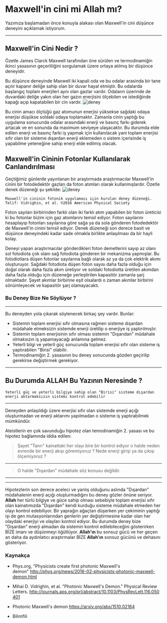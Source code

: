 # Maxwell'in cini mi Allah mı? 

Yazımıza başlamadan önce konuyla alakası olan Maxwell'in cini düşünce deneyini açıklamak istiyorum.



----
## Maxwell'in Cini Nedir ?


Özetle James Clarck Maxwell tarafından öne sürülen ve termodinamiğin ikinci yasasının geçerliliğini sorgulamak üzere ortaya atılmış bir düşünce deneyidir.


Bu düşünce deneyinde Maxwell iki kapali oda ve bu odalar arasinda bir tane açılır kapanır deliğe sahip olan bir duvar hayal etmiştir. Bu odalarda başlangıç toplam enerjileri aynı olan gazlar vardır. Odaların üzerinde de duvardaki deliğe yakın olan her gazın enerjisini ölçebilen ve istediğinde kapağı açıp kapatabilen bir cin vardır.
![deney](https://encrypted-tbn0.gstatic.com/images?q=tbn%3AANd9GcQBvwNd056ZtnPAkC7Ig10UMIPnVU7a_yfLIQ&usqp=CAU)


Bu cinin amacı ölçtüğü gaz atomunun enerjisi yüksekse sağdaki odaya enerjisi düşükse soldaki odaya toplamaktır. Zamanla cinin yaptığı bu uygulama sonucunda odalar arasındaki enerji ve basınç farkı giderek artacak ve en sonunda da maximum seviyeye ulaşacaktır. Bu durumda elde edilen enerji ve basınç farki iş yapmak için kullanılacak yani toplam enerjisi sıfır olan bir sisteme dışardan enerji eklemeden o sistem içerisinde iş yapabilme yeteneğine sahip enerji elde edilmiş olacak.


## Maxwell'in Cininin Fotonlar Kullanılarak Canlandırılması


Geçtiğimiz günlerde yayınlanan bir araştırmada araştırmacılar Maxwell'in cinini bir fotodedektör gazları da foton atımları olarak kullanmışlardır. Özetle denek düzeneği şu şekilde:
![deney](https://encrypted-tbn0.gstatic.com/images?q=tbn%3AANd9GcTaFOcBiNuRM6alQd7XUOSM2XSg_lYs1IhmOg&usqp=CAU)


`Maxwell'in cininin fotonik uygulaması için kurulan deney düzeneği.
Telif: Vidrighin, et al. ©2016 American Physical Society`

Foton sayıları birbirinden farklı olan iki farklı atım yapabilen bir foton üreticisi ki bu fotonlar bizim için gaz atomlarını temsil ediyor. Foton sayılarını hesaplayıp fotonları sayılarına göre sağa ya da sola gönderen fotodedektör de Maxwell'in cinini temsil ediyor. Denek düzeneği son derece basit ve düşünce deneyindeki kadar sade olmakla birlikte anlaşılması da bir hayli kolay.


Deneyi yapan araştırmacılar gönderdikleri foton demetlerini sayıp az olanı sol fotodiota çok olanı sağ fotodiota gönderen bir mekanizma yapmışlar. Bu fotodiotlara düşen fotonlar sayılarına bağlı olarak az ya da çok elektrik akımı oluşturuyor. Sağdaki fotodiota düşen foton sayısı daha fazla olduğu için doğal olarak daha fazla akım üretiyor ve soldaki fotodiotta üretilen akımdan daha fazla olduğu için düzeneğe yerleştirilen kapasitör zamanla şarj olmaktadır. Şayet akımlar birbirine eşit olsalardı o zaman akımlar birbirini sönümleyecek ve kapasitör şarj olamayacaktı.

### Bu Deney Bize Ne Söylüyor ?
----
Bu deneyden yola çıkarak söylenecek birkaç şey vardır. Bunlar:
- Sistemin toplam enerjisi sıfır olmasına rağmen sisteme dışardan müdahale etmeksizin sistemde enerji üretilip o enerjiye iş yaptırılmıştır. 
- Sistemin toplam enerjisinin sıfır olması sistemin "Dışarıdan" müdahale olmaksızın iş yapamayacağı anlamına gelmez.
- Yeterli bilgi ve yeterli güç sonucunda toplam enerjisi sıfır olan sisteme iş yaptırabilen "Birisi" olabilir.
- Termodinamiğin 2. yasasının bu deney sonucunda gözden geçirilip gerekirse değiştirmek gerekiyor.


----
## Bu Durumda ALLAH Bu Yazının Neresinde ?
`Yeterli güç ve yeterli bilgiye sahip olan "Birisi" sisteme dışardan enerji aktarmaksızın sistemi kontrol edebilir`

----

Deneyden anlaşıldığı üzere enerjisi sıfır olan sistemde enerji açığı oluşturmadan ve enerji aktarımı yapılmadan o sisteme iş yaptırabilmek mümkündür.

Ateistlerin en çok savunduğu hipotez olan temodinamiğin 2. yasası ve bu hipotez bağlamında iddia edilen:
> Şayet "Tanrı" kainattaki her olayı bire bir kontrol ediyor o halde neden evrende bir enerji akışı göremiyoruz ?
> Nede enerji girişi ya da çıkışı ölçemiyoruz ?

----
> O halde "Dışardan" müdahale söz konusu değildir.

----
----
Hipotezlerin son derece aceleci ve yanlış olduğunu aslında "Dışardan" müdahalenin enerji açığı oluşturmadığını bu deney gözler önüne seriyor. **Allah** her türlü bilgiye ve güce sahip olması sebebiyle toplam enerjisi sıfır olan kainatımızda "Dışardan" kendi kurduğu sisteme müdahale etmeden her olayı kontrol edebiliyor. Bir yaprağın ağaçtan düşerken yer çekiminin yaptığı işi de gen mutasyonlarından genlerin yer değiştirmesine kadar olan her olaydaki enerjiyi ve olayları kontrol ediyor. Bu durumda deney bize "Dışardan" enerji almadan da sistemin kontrol edilebileceğini gösterirken BİZE imanı ve düşünmeyi öğütlüyor. **Allah'ın** bu sonsuz gücü ve her geçen an daha da aydınlatıcı araştırmalar BİZE **Allah'ın** sonsuz gücünü ve dehasını gösteriyor.





### Kaynakça

- Phys.org, "Physicists create first photonic Maxwell's demon" http://phys.org/news/2016-02-physicists-photonic-maxwell-demon.html

- Mihai D. Vidrighin, et al. "Photonic Maxwell's Demon." Physical Review Letters. http://journals.aps.org/prl/abstract/10.1103/PhysRevLett.116.050401

- Photonic Maxwell's demon https://arxiv.org/abs/1510.02164

- Bilimfili
